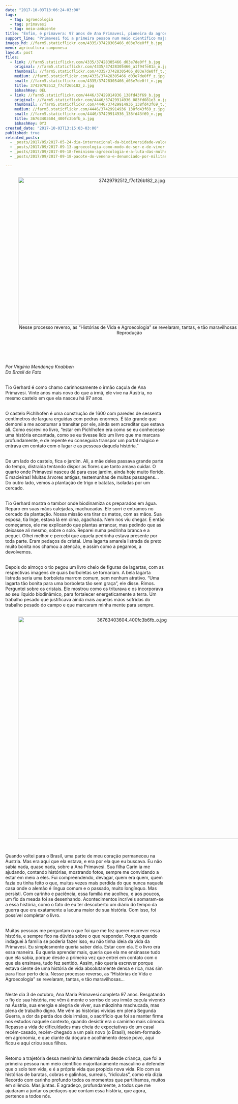 ```yaml
---
date: "2017-10-03T13:06:24-03:00"
tags:
  - tag: agroecologia
  - tag: primavesi
  - tag: meio-ambiente
title: "Enfim, é primavera: 97 anos de Ana Primavesi, pioneira da agroecologia no Brasil\n"
support_line: "Primavesi foi a primeira pessoa num meio científico majoritariamente masculino a defender que o solo tem vida\n\n"
images_hd: //farm5.staticflickr.com/4335/37428305466_d03e7de0ff_b.jpg
menu: agricultura camponesa
layout: post
files:
  - link: //farm5.staticflickr.com/4335/37428305466_d03e7de0ff_b.jpg
    original: //farm5.staticflickr.com/4335/37428305466_a1f94fe81a_o.jpg
    thumbnail: //farm5.staticflickr.com/4335/37428305466_d03e7de0ff_t.jpg
    medium: //farm5.staticflickr.com/4335/37428305466_d03e7de0ff_z.jpg
    small: //farm5.staticflickr.com/4335/37428305466_d03e7de0ff_n.jpg
    title: 37429792512_f7cf26b182_z.jpg
    $$hashKey: 0EL
  - link: //farm5.staticflickr.com/4446/37429914936_138fd43f69_b.jpg
    original: //farm5.staticflickr.com/4446/37429914936_083fd081e3_o.jpg
    thumbnail: //farm5.staticflickr.com/4446/37429914936_138fd43f69_t.jpg
    medium: //farm5.staticflickr.com/4446/37429914936_138fd43f69_z.jpg
    small: //farm5.staticflickr.com/4446/37429914936_138fd43f69_n.jpg
    title: 36763403604_400fc3b6fb_o.jpg
    $$hashKey: 0Y3
created_date: "2017-10-03T13:15:03-03:00"
published: true
releated_posts:
  - _posts/2017/05/2017-05-24-dia-internacional-da-biodiversidade-valorizacao-de-nossas-culturas-alimentares-e-o-direito-ao-gosto.md
  - _posts/2017/09/2017-09-13-agroecologia-como-modo-de-ser-e-de-viver.md
  - _posts/2017/09/2017-09-18-feminismo-agroecologia-e-a-luta-das-mulheres-norteiam-os-debates-do-2o-dia-o-x-congresso-de-agroecologia.md
  - _posts/2017/09/2017-09-18-pacote-do-veneno-e-denunciado-por-militantes-da-agroecologia.md

---
```

<div style="text-align:center">
<figure class="image" style="display:inline-block"><img alt="37429792512_f7cf26b182_z.jpg" height="464" src="//farm5.staticflickr.com/4335/37428305466_d03e7de0ff_b.jpg" width="700" />
<figcaption>Nesse processo reverso, as &ldquo;Hist&oacute;rias de Vida e Agroecologia&rdquo; se revelaram, tantas, e t&atilde;o maravilhosas / Reprodu&ccedil;&atilde;o</figcaption>
</figure>
</div>

<p>&nbsp;</p>

<p>&nbsp;</p>

<p><em>Por Virg&iacute;nia Mendon&ccedil;a Knabben<br />
Do Brasil de Fato&nbsp;</em></p>

<p><br />
Tio Gerhard &eacute; como chamo carinhosamente o irm&atilde;o ca&ccedil;ula de Ana Primavesi. Vinte anos mais novo do que a irm&atilde;, ele vive na &Aacute;ustria, no mesmo castelo em que ela nasceu h&aacute; 97 anos.&nbsp;</p>

<p><br />
O castelo Pichlhofen &eacute; uma constru&ccedil;&atilde;o de 1600 com paredes de sessenta cent&iacute;metros de largura erguidas com pedras enormes. &Eacute; t&atilde;o grande que demorei a me acostumar a transitar por ele, ainda sem acreditar que estava ali. Como escrevi no livro, &ldquo;estar em Pichlhofen era como se eu conhecesse uma hist&oacute;ria encantada, como se eu tivesse lido um livro que me marcara profundamente, e de repente eu conseguira transpor um portal m&aacute;gico e entrava em contato com o lugar e as pessoas daquela hist&oacute;ria.&rdquo;&nbsp;</p>

<p><br />
De um lado do castelo, fica o jardim. Ali, a m&atilde;e deles passava grande parte do tempo, distra&iacute;da tentando dispor as flores que tanto amava cuidar. O quarto onde Primavesi nasceu d&aacute; para esse jardim, ainda hoje muito florido. E macieiras! Muitas &aacute;rvores antigas, testemunhas de muitas passagens&hellip; Do outro lado, vemos a planta&ccedil;&atilde;o de trigo e batatas, isoladas por um cercado.&nbsp;</p>

<p><br />
Tio Gerhard mostra o tambor onde biodinamiza os preparados em &aacute;gua. Reparo em suas m&atilde;os calejadas, machucadas. Ele sorri e entramos no cercado da planta&ccedil;&atilde;o. Nossa miss&atilde;o era tirar os matos, com as m&atilde;os. Sua esposa, tia Inge, estava l&aacute; em cima, agachada. Nem nos viu chegar. E ent&atilde;o come&ccedil;amos, ele me explicando que plantas arrancar, mas pedindo que as deixasse ali mesmo, sobre o solo. Reparei numa pedrinha branca e a peguei. Olhei melhor e percebi que aquela pedrinha estava presente por toda parte. Eram peda&ccedil;os de cristal. Uma lagarta amarela listrada de preto muito bonita nos chamou a aten&ccedil;&atilde;o, e assim como a pegamos, a devolvemos.&nbsp;</p>

<p><br />
Depois do almo&ccedil;o o tio pegou um livro cheio de figuras de lagartas, com as respectivas imagens de quais borboletas se tornariam. A bela lagarta listrada seria uma borboleta marrom comum, sem nenhum atrativo. &ldquo;Uma lagarta t&atilde;o bonita para uma borboleta t&atilde;o sem gra&ccedil;a&rdquo;, ele disse. Rimos. Perguntei sobre os cristais. Ele mostrou como os triturava e os incorporava ao seu l&iacute;quido biodin&acirc;mico, para fortalecer energeticamente a terra. Um trabalho pesado que justificava ainda mais aquelas m&atilde;os sofridas do trabalho pesado do campo e que marcaram minha mente para sempre.</p>

<div style="text-align:center">
<figure class="image" style="display:inline-block"><img alt="36763403604_400fc3b6fb_o.jpg" height="700" src="//farm5.staticflickr.com/4446/37429914936_138fd43f69_b.jpg" width="700" />
<figcaption></figcaption>
</figure>
</div>

<p><br />
Quando voltei para o Brasil, uma parte de meu cora&ccedil;&atilde;o permaneceu na &Aacute;ustria. Mas era aqui que ela estava, e era por ela que eu buscava. Eu n&atilde;o sabia nada, quase nada, sobre a Ana Primavesi. Sua filha Carin ia me ajudando, contando hist&oacute;rias, mostrando fotos, sempre me convidando a estar em meio a eles. Fui compreendendo, devagar, quem era quem, quem fazia ou tinha feito o que, muitas vezes mais perdida do que nunca naquela casa onde o alem&atilde;o &eacute; l&iacute;ngua comum e o passado, muito long&iacute;nquo. Mas persisti. Com carinho e paci&ecirc;ncia, essa fam&iacute;lia me acolheu, e aos poucos, um fio da meada foi se desenhando. Acontecimentos incr&iacute;veis somaram-se a essa hist&oacute;ria, como o fato de eu ter descoberto um di&aacute;rio do tempo da guerra que era exatamente a lacuna maior de sua hist&oacute;ria. Com isso, foi poss&iacute;vel completar o livro.</p>

<p><br />
Muitas pessoas me perguntam o que foi que me fez querer escrever essa hist&oacute;ria, e sempre fico na d&uacute;vida sobre o que responder. Porque quando indaguei &agrave; fam&iacute;lia se poderia fazer isso, eu n&atilde;o tinha ideia da vida da Primavesi. Eu simplesmente queria saber dela. Estar com ela. E o livro era essa maneira. Eu queria aprender mais, queria que ela me ensinasse tudo que ela sabia, porque desde a primeira vez que entrei em contato com o que ela ensinava, tudo fez sentido. Assim, n&atilde;o queria escrever porque estava ciente de uma hist&oacute;ria de vida absolutamente densa e rica, mas sim para ficar perto dela. Nesse processo reverso, as &ldquo;Hist&oacute;rias de Vida e Agroecologia&rdquo; se revelaram, tantas, e t&atilde;o maravilhosas&hellip;</p>

<p><br />
Neste dia 3 de outubro, Ana Maria Primavesi completa 97 anos. Resgatando o fio de sua hist&oacute;ria, me v&ecirc;m &agrave; mente o sorriso de seu irm&atilde;o ca&ccedil;ula vivendo na &Aacute;ustria, sua energia e alegria de viver, sua m&atilde;ozinha machucada, mas plena de trabalho digno. Me v&ecirc;m as hist&oacute;rias vividas em plena Segunda Guerra, a dor da perda dos dois irm&atilde;os, o sacrif&iacute;cio que foi se manter firme nos estudos naquele contexto, quando desistir era o caminho mais c&ocirc;modo. Repasso a vida de dificuldades mas cheia de expectativas de um casal rec&eacute;m-casado, rec&eacute;m-chegado a um pa&iacute;s novo (o Brasil), rec&eacute;m-formado em agronomia, e que diante da do&ccedil;ura e acolhimento desse povo, aqui ficou e aqui criou seus filhos.</p>

<p><br />
Retomo a trajet&oacute;ria dessa menininha determinada desde crian&ccedil;a, que foi a primeira pessoa num meio cient&iacute;fico majoritariamente masculino a defender que o solo tem vida, e &eacute; a pr&oacute;pria vida que propicia nova vida. Rio com as hist&oacute;rias de baratas, cobras e galinhas, surreais, &ldquo;rid&iacute;culas&rdquo;, como ela dizia. Recordo com carinho profundo todos os momentos que partilhamos, muitos em sil&ecirc;ncio. Mas juntas. E agrade&ccedil;o, profundamente, a todos que me ajudaram a juntar os peda&ccedil;os que contam essa hist&oacute;ria, que agora, pertence a todos n&oacute;s.</p>
